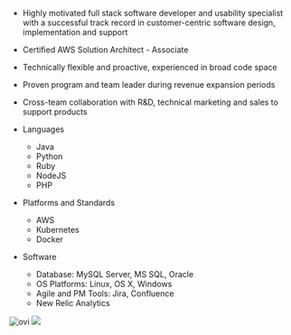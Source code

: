 


- Highly motivated full stack software developer and usability specialist with a successful track record in customer-centric software design, implementation and support
- Certified AWS Solution Architect - Associate
- Technically flexible and proactive, experienced in broad code space
- Proven program and team leader during revenue expansion periods
- Cross-team collaboration with R&D, technical marketing and sales to support products

- Languages
  - Java 
  - Python
  - Ruby
  - NodeJS
  - PHP

- Platforms and Standards 
  - AWS 
  - Kubernetes 
  - Docker

- Software
  - Database: MySQL Server, MS SQL, Oracle
  - OS Platforms: Linux, OS X, Windows
  - Agile and PM Tools: Jira, Confluence
  - New Relic Analytics

<img src="https://github-readme-stats.vercel.app/api/top-langs?username=madushadhanushka&show_icons=true&locale=en&layout=compact&theme=chartreuse-dark" alt="ovi" />

<img src="https://github-profile-trophy.vercel.app/?username=madushadhanushka&theme=juicyfresh&no-bg=true" />

<!-- <a href="https://readme-jokes.vercel.app"><img align="center" src="https://readme-jokes.vercel.app/api" alt="README Jokes"></a> -->
